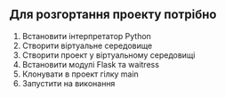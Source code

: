 <h2>Для розгортання проекту потрібно</h2>

1. Встановити інтерпретатор Python
2. Створити віртуальне середовище
3. Створити проект у віртуальному середовищі
4. Встановити модулі Flask та waitress
5. Клонувати в проект гілку main
6. Запустити на виконання
